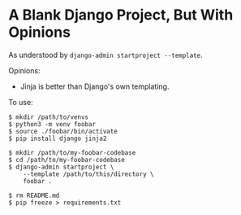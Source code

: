 

A Blank Django Project, But With Opinions
=========================================

As understood by `django-admin startproject --template`.

Opinions:

* Jinja is better than Django's own templating.

To use:

    $ mkdir /path/to/venvs
    $ python3 -m venv foobar
    $ source ./foobar/bin/activate
    $ pip install django jinja2

    $ mkdir /path/to/my-foobar-codebase
    $ cd /path/to/my-foobar-codebase
    $ django-admin startproject \
        --template /path/to/this/directory \
        foobar .

    $ rm README.md
    $ pip freeze > requirements.txt


